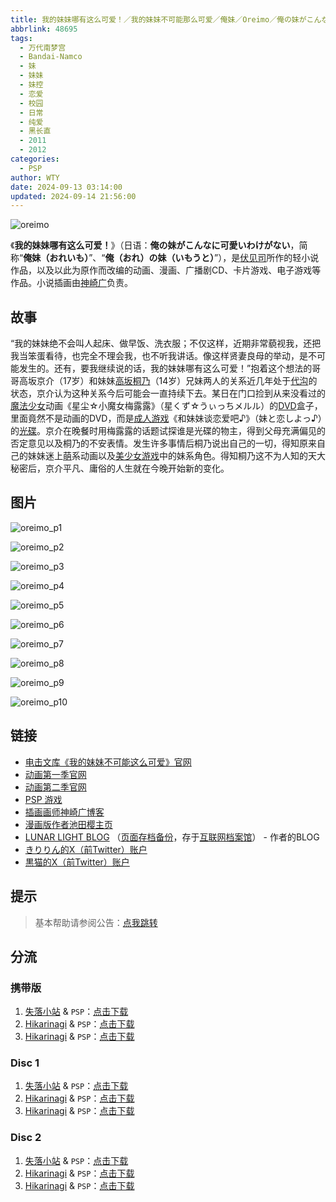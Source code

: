 ```yaml
---
title: 我的妹妹哪有这么可爱！／我的妹妹不可能那么可爱／俺妹／Oreimo／俺の妹がこんなに可愛いわけがない／携带版 Disc 不可能出续作 哪有可能继续
abbrlink: 48695
tags:
  - 万代南梦宫
  - Bandai-Namco
  - 妹
  - 妹妹
  - 妹控
  - 恋爱
  - 校园
  - 日常
  - 纯爱
  - 黑长直
  - 2011
  - 2012
categories:
  - PSP
author: WTY
date: 2024-09-13 03:14:00
updated: 2024-09-14 21:56:00
---
```


![oreimo](https://unpkg.com/galgame/img/oreimo.webp)

《**我的妹妹哪有这么可爱！**》（日语：**俺の妹がこんなに可愛いわけがない**，简称“**俺妹（おれいも）**”、“**俺（おれ）の妹（いもうと）**”），是[伏见司](https://zh.moegirl.org.cn/伏见司)所作的轻小说作品，以及以此为原作而改编的动画、漫画、广播剧CD、卡片游戏、电子游戏等作品。小说插画由[神崎广](https://zh.moegirl.org.cn/神崎广)负责。

<!-- more -->

## 故事

“我的妹妹绝不会叫人起床、做早饭、洗衣服；不仅这样，近期非常藐视我，还把我当笨蛋看待，也完全不理会我，也不听我讲话。像这样贤妻良母的举动，是不可能发生的。还有，要我继续说的话，我的妹妹哪有这么可爱！”抱着这个想法的哥哥高坂京介（17岁）和妹妹[高坂桐乃](https://zh.wikipedia.org/wiki/高坂桐乃)（14岁）兄妹两人的关系近几年处于[代沟](https://zh.wikipedia.org/wiki/代溝)的状态，京介认为这种关系今后可能会一直持续下去。某日在门口捡到从来没看过的[魔法少女](https://zh.wikipedia.org/wiki/魔法少女)动画《星尘☆小魔女梅露露》（星くず☆うぃっちメルル）的[DVD](https://zh.wikipedia.org/wiki/DVD)盒子，里面竟然不是动画的DVD，而是[成人游戏](https://zh.wikipedia.org/wiki/成人遊戲)《和妹妹谈恋爱吧♪》（妹と恋しよっ♪）的[光碟](https://zh.wikipedia.org/wiki/光碟)。京介在晚餐时用梅露露的话题试探谁是光碟的物主，得到父母充满偏见的否定意见以及桐乃的不安表情。发生许多事情后桐乃说出自己的一切，得知原来自己的妹妹迷上[萌](https://zh.wikipedia.org/wiki/萌)系动画以及[美少女游戏](https://zh.wikipedia.org/wiki/美少女遊戲)中的妹系角色。得知桐乃这不为人知的天大秘密后，京介平凡、庸俗的人生就在今晚开始新的变化。

## 图片

![oreimo_p1](https://unpkg.com/galgame/img/oreimo_p1.webp)

![oreimo_p2](https://unpkg.com/galgame/img/oreimo_p2.webp)

![oreimo_p3](https://unpkg.com/galgame/img/oreimo_p3.webp)

![oreimo_p4](https://unpkg.com/galgame/img/oreimo_p4.webp)

![oreimo_p5](https://unpkg.com/galgame/img/oreimo_p5.webp)

![oreimo_p6](https://unpkg.com/galgame/img/oreimo_p6.webp)

![oreimo_p7](https://unpkg.com/galgame/img/oreimo_p7.webp)

![oreimo_p8](https://unpkg.com/galgame/img/oreimo_p8.webp)

![oreimo_p9](https://unpkg.com/galgame/img/oreimo_p9.webp)

![oreimo_p10](https://unpkg.com/galgame/img/oreimo_p10.webp)

## 链接

- [电击文库《我的妹妹不可能这么可爱》官网](http://oreimo.dengeki.com/)
- [动画第一季官网](https://www.oreimo-anime.com/1st/)
- [动画第二季官网](https://www.oreimo-anime.com/)
- [PSP 游戏](https://oreimo-game.channel.or.jp/)
- [插画画师神崎广博客](http://nekomimi.tabgraphics.under.jp/)
- [漫画版作者池田樱主页](http://www.h2.dion.ne.jp/~page101/)
- [LUNAR LIGHT BLOG](http://fusi.blog10.fc2.com/) （[页面存档备份](https://web.archive.org/web/20201202091056/http://fusi.blog10.fc2.com/)，存于[互联网档案馆](https://zh.wikipedia.org/wiki/互联网档案馆)） - 作者的BLOG
- [きりりん的X（前Twitter）账户](https://twitter.com/kirino_kousaka)
- [黒猫的X（前Twitter）账户](https://twitter.com/kuroneko_daten)

## 提示

> 基本帮助请参阅公告：[点我跳转](/p/announcement/)

## 分流

### 携带版

1. [失落小站](https://www.shinnku.com/) & `PSP`：[点击下载](https://www.shinnku.com/api/download/psp/pspch/401-500/%E6%88%91%E7%9A%84%E5%A6%B9%E5%A6%B9%E4%B8%8D%E5%8F%AF%E8%83%BD%E9%82%A3%E4%B9%88%E5%8F%AF%E7%88%B1%20%E6%90%BA%E5%B8%A6%E7%89%88%20V1.1%20[%E7%AE%80][%E6%B8%B8%E6%88%8F%E5%97%AF%E8%9B%8B&PSP%E5%90%A7%E6%B1%89%E5%8C%96%E7%BB%84&%E4%BF%BA%E5%A6%B9%E5%90%A7]/2500%20-%20%E6%88%91%E7%9A%84%E5%A6%B9%E5%A6%B9%E4%B8%8D%E5%8F%AF%E8%83%BD%E9%82%A3%E4%B9%88%E5%8F%AF%E7%88%B1%20%E6%90%BA%E5%B8%A6%E7%89%88%20V1.1%20[%E7%AE%80]%20[%E6%B8%B8%E6%88%8F%E5%97%AF%E8%9B%8B&PSP%E5%90%A7%E6%B1%89%E5%8C%96%E7%BB%84&%E4%BF%BA%E5%A6%B9%E5%90%A7].iso)
2. [Hikarinagi](https://www.hikarinagi.com/) & `PSP`：[点击下载](https://pan.himoe.uk/s/20PfJ)
3. [Hikarinagi](https://www.hikarinagi.com/) & `PSP`：[点击下载](https://pan.himoe.uk/s/3AnuJ)

### Disc 1

1. [失落小站](https://www.shinnku.com/) & `PSP`：[点击下载](https://www.shinnku.com/api/download/psp/pspch/401-500/%E6%88%91%E7%9A%84%E5%A6%B9%E5%A6%B9%E4%B8%8D%E5%8F%AF%E8%83%BD%E9%82%A3%E4%B9%88%E5%8F%AF%E7%88%B1%20%E4%B8%8D%E5%8F%AF%E8%83%BD%E6%9C%89%E7%BB%AD%E4%BD%9C(UMD%20Disc%201)%20[%E7%AE%80][PSP%E5%90%A7%E6%B1%89%E5%8C%96%E7%BB%84]/2895%20-%20%E6%88%91%E7%9A%84%E5%A6%B9%E5%A6%B9%E4%B8%8D%E5%8F%AF%E8%83%BD%E9%82%A3%E4%B9%88%E5%8F%AF%E7%88%B1%20%E4%B8%8D%E5%8F%AF%E8%83%BD%E6%9C%89%E7%BB%AD%E4%BD%9C(UMD%20Disc%201)%20[%E7%AE%80]%20[PSP%E5%90%A7%E6%B1%89%E5%8C%96%E7%BB%84].iso)
2. [Hikarinagi](https://www.hikarinagi.com/) & `PSP`：[点击下载](https://pan.himoe.uk/s/0xGiD)
3. [Hikarinagi](https://www.hikarinagi.com/) & `PSP`：[点击下载](https://pan.himoe.uk/s/g3lhx)

### Disc 2

1. [失落小站](https://www.shinnku.com/) & `PSP`：[点击下载](https://www.shinnku.com/api/download/psp/pspch/401-500/%E6%88%91%E7%9A%84%E5%A6%B9%E5%A6%B9%E4%B8%8D%E5%8F%AF%E8%83%BD%E9%82%A3%E4%B9%88%E5%8F%AF%E7%88%B1%20%E4%B8%8D%E5%8F%AF%E8%83%BD%E6%9C%89%E7%BB%AD%E4%BD%9C(UMD%20Disc%202)%20[%E7%AE%80][PSP%E5%90%A7%E6%B1%89%E5%8C%96%E7%BB%84&%E8%8B%8F%E5%B8%95%E5%B0%94%E8%8E%8E%E6%B1%89%E5%8C%96%E7%BB%84]/2896%20-%20%E6%88%91%E7%9A%84%E5%A6%B9%E5%A6%B9%E4%B8%8D%E5%8F%AF%E8%83%BD%E9%82%A3%E4%B9%88%E5%8F%AF%E7%88%B1%20%E4%B8%8D%E5%8F%AF%E8%83%BD%E6%9C%89%E7%BB%AD%E4%BD%9C(UMD%20Disc%202)%20[%E7%AE%80]%20[PSP%E5%90%A7%E6%B1%89%E5%8C%96%E7%BB%84&%E8%8B%8F%E5%B8%95%E5%B0%94%E8%8E%8E%E6%B1%89%E5%8C%96%E7%BB%84].iso)
2. [Hikarinagi](https://www.hikarinagi.com/) & `PSP`：[点击下载](https://pan.himoe.uk/s/p3rHN)
3. [Hikarinagi](https://www.hikarinagi.com/) & `PSP`：[点击下载](https://pan.himoe.uk/s/qvRFP)
